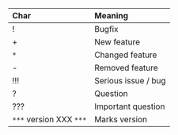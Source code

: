 | **Char** | **Meaning** |
|:---------|:------------|
| !        | Bugfix      |
| +        | New feature |
|`*`       | Changed feature |
| -        | Removed feature |
| !!!      | Serious issue / bug |
| ?        |  Question   |
| ???      | Important question|
| `***` version XXX `***` | Marks version |